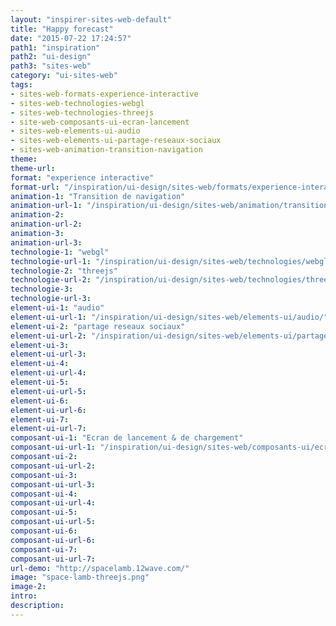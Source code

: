 ```yaml
---
layout: "inspirer-sites-web-default"
title: "Happy forecast"
date: "2015-07-22 17:24:57"
path1: "inspiration"
path2: "ui-design"
path3: "sites-web"
category: "ui-sites-web"
tags:
- sites-web-formats-experience-interactive
- sites-web-technologies-webgl
- sites-web-technologies-threejs
- site-web-composants-ui-ecran-lancement
- sites-web-elements-ui-audio
- sites-web-elements-ui-partage-reseaux-sociaux
- sites-web-animation-transition-navigation
theme:
theme-url:
format: "experience interactive"
format-url: "/inspiration/ui-design/sites-web/formats/experience-interactive/"
animation-1: "Transition de navigation"
animation-url-1: "/inspiration/ui-design/sites-web/animation/transition-navigation/"
animation-2:
animation-url-2:
animation-3:
animation-url-3:
technologie-1: "webgl"
technologie-url-1: "/inspiration/ui-design/sites-web/technologies/webgl/"
technologie-2: "threejs"
technologie-url-2: "/inspiration/ui-design/sites-web/technologies/threejs/"
technologie-3:
technologie-url-3:
element-ui-1: "audio"
element-ui-url-1: "/inspiration/ui-design/sites-web/elements-ui/audio/"
element-ui-2: "partage reseaux sociaux"
element-ui-url-2: "/inspiration/ui-design/sites-web/elements-ui/partage-reseaux-sociaux/"
element-ui-3:
element-ui-url-3:
element-ui-4:
element-ui-url-4:
element-ui-5:
element-ui-url-5:
element-ui-6:
element-ui-url-6:
element-ui-7:
element-ui-url-7:
composant-ui-1: "Ecran de lancement & de chargement"
composant-ui-url-1: "/inspiration/ui-design/sites-web/composants-ui/ecran-lancement/"
composant-ui-2:
composant-ui-url-2:
composant-ui-3:
composant-ui-url-3:
composant-ui-4:
composant-ui-url-4:
composant-ui-5:
composant-ui-url-5:
composant-ui-6:
composant-ui-url-6:
composant-ui-7:
composant-ui-url-7:
url-demo: "http://spacelamb.12wave.com/"
image: "space-lamb-threejs.png"
image-2:
intro:
description:
---
```

